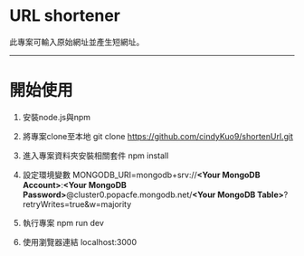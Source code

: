 # URL shortener
此專案可輸入原始網址並產生短網址。


----
# 開始使用

1. 安裝node.js與npm

2. 將專案clone至本地
   git clone https://github.com/cindyKuo9/shortenUrl.git
   
3. 進入專案資料夾安裝相關套件 npm install
4. 設定環境變數 MONGODB_URI=mongodb+srv://**\<Your MongoDB Account\>**:**\<Your MongoDB Password\>**@cluster0.popacfe.mongodb.net/**\<Your MongoDB Table\>**?retryWrites=true&w=majority
5. 執行專案 npm run dev
6. 使用瀏覽器連結 localhost:3000
